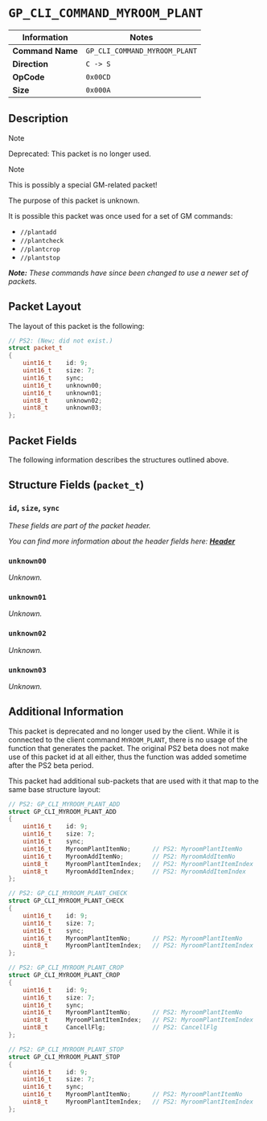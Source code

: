 # `GP_CLI_COMMAND_MYROOM_PLANT`

| Information               | Notes |
|---                        |---    |
| **Command Name**          | `GP_CLI_COMMAND_MYROOM_PLANT` |
| **Direction**             | `C -> S` |
| **OpCode**                | `0x00CD` |
| **Size**                  | `0x000A` |

## Description

> [!NOTE]
> Deprecated: This packet is no longer used.

> [!NOTE]
> This is possibly a special GM-related packet!

The purpose of this packet is unknown.

It is possible this packet was once used for a set of GM commands:

  - `//plantadd`
  - `//plantcheck`
  - `//plantcrop`
  - `//plantstop`

_**Note:** These commands have since been changed to use a newer set of packets._

## Packet Layout

The layout of this packet is the following:

```cpp
// PS2: (New; did not exist.)
struct packet_t
{
    uint16_t    id: 9;
    uint16_t    size: 7;
    uint16_t    sync;
    uint16_t    unknown00;
    uint16_t    unknown01;
    uint8_t     unknown02;
    uint8_t     unknown03;
};
```

## Packet Fields

The following information describes the structures outlined above.

## Structure Fields (`packet_t`)

### `id`, `size`, `sync`

_These fields are part of the packet header._

_You can find more information about the header fields here: [**Header**](/world/HEADER.md)_

### `unknown00`

_Unknown._

### `unknown01`

_Unknown._

### `unknown02`

_Unknown._

### `unknown03`

_Unknown._

## Additional Information

This packet is deprecated and no longer used by the client. While it is connected to the client command `MYROOM_PLANT`, there is no usage of the function that generates the packet. The original PS2 beta does not make use of this packet id at all either, thus the function was added sometime after the PS2 beta period.

This packet had additional sub-packets that are used with it that map to the same base structure layout:

```cpp
// PS2: GP_CLI_MYROOM_PLANT_ADD
struct GP_CLI_MYROOM_PLANT_ADD
{
    uint16_t    id: 9;
    uint16_t    size: 7;
    uint16_t    sync;
    uint16_t    MyroomPlantItemNo;      // PS2: MyroomPlantItemNo
    uint16_t    MyroomAddItemNo;        // PS2: MyroomAddItemNo
    uint8_t     MyroomPlantItemIndex;   // PS2: MyroomPlantItemIndex
    uint8_t     MyroomAddItemIndex;     // PS2: MyroomAddItemIndex
};

// PS2: GP_CLI_MYROOM_PLANT_CHECK
struct GP_CLI_MYROOM_PLANT_CHECK
{
    uint16_t    id: 9;
    uint16_t    size: 7;
    uint16_t    sync;
    uint16_t    MyroomPlantItemNo;      // PS2: MyroomPlantItemNo
    uint8_t     MyroomPlantItemIndex;   // PS2: MyroomPlantItemIndex
};

// PS2: GP_CLI_MYROOM_PLANT_CROP
struct GP_CLI_MYROOM_PLANT_CROP
{
    uint16_t    id: 9;
    uint16_t    size: 7;
    uint16_t    sync;
    uint16_t    MyroomPlantItemNo;      // PS2: MyroomPlantItemNo
    uint8_t     MyroomPlantItemIndex;   // PS2: MyroomPlantItemIndex
    uint8_t     CancellFlg;             // PS2: CancellFlg
};

// PS2: GP_CLI_MYROOM_PLANT_STOP
struct GP_CLI_MYROOM_PLANT_STOP
{
    uint16_t    id: 9;
    uint16_t    size: 7;
    uint16_t    sync;
    uint16_t    MyroomPlantItemNo;      // PS2: MyroomPlantItemNo
    uint8_t     MyroomPlantItemIndex;   // PS2: MyroomPlantItemIndex
};
```
